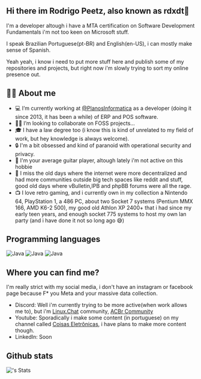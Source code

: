 ## Hi there im Rodrigo Peetz, also known as rdxdt👋

I'm a developer altough i have a MTA certification on Software Development Fundamentals i'm not too keen on Microsoft stuff.

I speak Brazilian Portuguese(pt-BR) and English(en-US), i can mostly make sense of Spanish.

Yeah yeah, i know i need to put more stuff here and publish some of my repositories and projects, but right now i'm slowly trying to sort my online presence out.

## 👨🏻 About me 
- 💻 I’m currently working at [@PlanosInformatica](https://github.com/PlanosInformatica/) as a developer (doing it since 2013, it has been a while) of ERP and POS software.
- 🤝🏻 I’m looking to collaborate on FOSS projects...
- 🎓 I have a law degree too (i know this is kind of unrelated to my field of work, but hey knowledge is always welcome).
- 🔒 I'm a bit obsessed and kind of paranoid with operational security and privacy.
- 🎸 I'm your average guitar player, altough lately i'm not active on this hobbie
- 💾 I miss the old days where the internet were more decentralized and had more communities outside big tech spaces like reddit and stuff, good old days where vBulletin,IPB and phpBB forums were all the rage.
- 📺 I love retro gaming, and i currently own in my collection a Nintendo 64, PlayStation 1, a 486 PC, about two Socket 7 systems (Pentium MMX 166, AMD K6-2 500), my good old Athlon XP 2400+ that i had since my early teen years, and enough socket 775 systems to host my own lan party (and i have done it not so long ago 😅)

## Programming languages
<img src="https://img.shields.io/badge/C-007396?style=for-the-badge&logo=java&logoColor=white" alt="Java" />  <img src="https://img.shields.io/badge/Object Pascal-007396?style=for-the-badge&logo=java&logoColor=white" alt="Java" />  <img src="https://img.shields.io/badge/Python-007396?style=for-the-badge&logo=java&logoColor=white" alt="Java" />

## Where you can find me?
I'm really strict with my social media, i don't have an instagram or facebook page because F* you Meta and your massive data collection.
- Discord: Well i'm currently trying to be more active(when work allows me to), but i'm [Linux.Chat](https://linux.chat/) community, [ACBr Community](https://discord.gg/acbr)
- Youtube: Sporadically i make some content (in portuguese) on my channel called [Coisas Eletrônicas](https://www.youtube.com/@coisaseletronicas5593), i have plans to make more content though.
- LinkedIn: Soon

## Github stats

![<username>'s Stats](https://github-readme-stats.vercel.app/api?username=rdxdt&theme=vue-dark&show_icons=true&hide_border=true&count_private=true)
